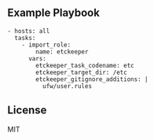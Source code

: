 ## Example Playbook

    - hosts: all
      tasks:
        - import_role:
            name: etckeeper
          vars:
            etckeeper_task_codename: etc
            etckeeper_target_dir: /etc
            etckeeper_gitignore_additions: |
              ufw/user.rules

## License

MIT

